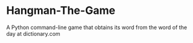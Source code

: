 # Hangman-The-Game
A Python command-line game that obtains its word from the word of the day at dictionary.com
